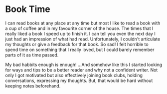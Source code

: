 # Book Time

I can read books at any place at any time but most I like to read a book with a cup of coffee and in my favourite corner of the house. The times that I really liked a book I speed up to finish it. I can tell you even the next day I just had an impression of what had read. Unfortunately, I couldn't articulate my thoughts or give a feedback for that book. So sad! I felt horrible to spend time on something that I really loved, but I could barely remember parts of it as time passed.

My bad habbits enough is enough! ...And somehow like this I started looking for ways and tips to be a better reader and why not a confident writer. Not only I got motivated but also effectively joining book clubs, holding conversations, expressing my thoughts. But, that would be hard without keeping notes beforehand. 



